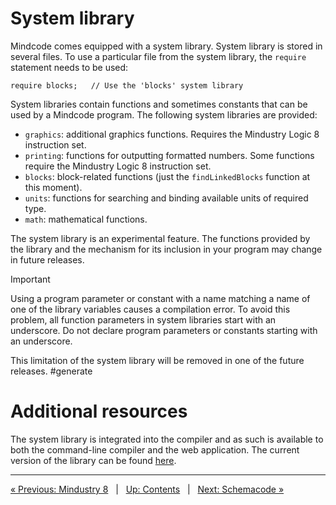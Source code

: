 # System library

Mindcode comes equipped with a system library. System library is stored in several files. To use a particular file from the system library, the `require` statement needs to be used:

```
require blocks;   // Use the 'blocks' system library
```

System libraries contain functions and sometimes constants that can be used by a Mindcode program. The following system libraries are provided:

* `graphics`: additional graphics functions. Requires the Mindustry Logic 8 instruction set.
* `printing`: functions for outputting formatted numbers. Some functions require the Mindustry Logic 8 instruction set.
* `blocks`: block-related functions (just the `findLinkedBlocks` function at this moment).
* `units`: functions for searching and binding available units of required type.
* `math`: mathematical functions.

The system library is an experimental feature. The functions provided by the library and the mechanism for its inclusion in your program may change in future releases.

> [!IMPORTANT]
> Using a program parameter or constant with a name matching a name of one of the library variables causes a compilation error. To avoid this problem, all function parameters in system libraries start with an underscore. Do not declare program parameters or constants starting with an underscore.
>
> This limitation of the system library will be removed in one of the future releases.
#generate
# Additional resources

The system library is integrated into the compiler and as such is available to both the command-line compiler and the web application. The current version of the library can be found [here](https://github.com/cardillan/mindcode/tree/main/compiler/src/main/resources/library).

---

[« Previous: Mindustry 8](MINDUSTRY-8.markdown) &nbsp; | &nbsp; [Up: Contents](SYNTAX.markdown) &nbsp; | &nbsp; [Next: Schemacode »](SCHEMACODE.markdown)
